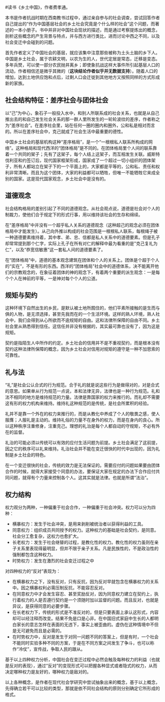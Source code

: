 \#读书《乡土中国》，作者费孝通。

本书是作者抗战时期在西南教书过程中，通过亲自参与的社会调查，尝试回答作者自己提出的“作为中国基层社会的乡土社会究竟是个什么样的社会”这个问题，而著述的一本小册子。书中并非对中国社会现状的描述，而是通过考察提炼出的概念，剖析这些概念的产生背景与特点，并与西方进行类比，进而讨论中西之不同，以及社会变迁中会碰到的问题。

首先作者定义了中国社会的基层，就应该集中注意那些被称为土头土脑的乡下人。中国是乡土社会，属于农耕文明，以农为生的人，世代定居是常态，迁移是变态。多年兵燹，可以使一部分农民抛井离乡；即使象抗战这样大事件所引起基层人口的流动，作者相信还是微乎其微的（**这块结论作者似乎并无数据支持**）。随着人口的增加，达到土地供应饱和点后，过剩人口会迁徙到其他地方又按照同样的方式形成新的家族。

## 社会结构特征：差序社会与团体社会
以“己”为中心，象石子一般投入水中，和别人所联系成的社会关系，也就是从自己推出去的和自己发生社会关系的那一群人里所发生的一轮轮波纹的差序，作者称之为“差序社会”。在差序社会里，站在任何一圈的圈内和圈外，公和私是相对而言的。所以在差序社会中，克己就成了社会生活中最重要的德性。

中国乡土社会的基层机构这种“差序格局”，是一个“一根根私人联系所构成的网络”。这种格局和现代西洋的“团体格局”是不同的。在团体格局里个人间的联系靠着一个共同的架子；先有了这架子，每个人结上这架子，而互相发生关联。威斯特伐利亚和约签订后，现代国家框架形成，国家成了一个超过一切小组织的团体架子，所有人都站立在架子下的一个平面上的，大家都是平等的，公和私、责任和权利非常清晰。而且为这个团体，大家的利益都可以牺牲，但唯一不能牺牲它来成全别的国家。这是现代国家观念，乡土社会中是没有的。

## 道德观念
社会结构格局的差别引起了不同的道德观念。从社会观点说，道德是社会对个人的制裁力，使他们合于规定下的形式行事，用以维持该社会的生存和绵续。

在“差序格局”中并没有一个超乎私人关系的道德观念（这种超己的观念必须在团体格局中才能发生）。从己向外推以构成的社会范围是一根根私人联系，每根绳子被一种道德要素维持着，其中孝、弟、忠、信都是私人关系中的道德要素。但是孔子却常常提到那个仁字，实际上孔子在所有对仁的解释中最为看重的是"克己复礼为仁”，以及“恭宽信敏惠”这一套私人间的道德要素了。

在“团体格局”中，道德的基本观念建筑在团体和个人的关系上。团体是个超于个人的“实在”，不是有形的东西。西洋的“团体格局”社会中的道德体系，决不能离开他们的宗教观念的，在象征着团体的神的观念下，有着两个重要的派生观念：一是每个个人在神前的平等，一是神对每个个人的公道。

## 规矩与契约
这种环境下自然出生的乡民，是默认被土地所囿住的，他们平素所接触的是生而与俱的人物，是无须选择，甚至先我而在的一个生活环境。这样的熟人环境，熟人社会中，我们会得到从心所欲而不逾规矩的自由。这和法律所保障的自由不同。乡土社会里从熟悉得到信任。这信任并非没有根据的，其实最可靠也没有了，因为这是规矩。

契约是指陌生人中所作的约定。乡土社会的信用并不是不重视契约，而是根本没有契约这种法律所保障的概念，因为乡土社会对信用对规矩的遵守是一种不加思索的可靠性。

## 礼与法
“礼”是社会公认合式的行为规范。合于礼的就是说这些行为是做得对的，对是合式的意思。如果单从行为规范一点说，本和法律无异，法律也是一种行为规范。礼和法不相同的地方是维持规范的力量。法律是靠国家的权力来推行的。而礼却不需要这有形的权力机构来维持。维持礼这种规范的是传统，是社会所累积的经验。

礼并不是靠一个外在的权力来推行的，而是从教化中养成了个人的敬畏之感，使人服膺；人服礼是主动的。维持礼俗的力量不在身外的权力，而是在身内的良心。所以这种秩序注重修身，注重克己。理想的礼治是每个人都自动的守规矩，不必有外在的监督。

礼治的可能必须以传统可以有效的应付生活问题为前提。乡土社会满足了这前提，因之它的秩序可以礼来维持。礼治社会并不能在变迁很快的时代中出现的，因为礼制是乡土社会的特色。

在一个变迁很快的社会，传统的效力是无法保证的。需要应付的问题如果要由团体合作的时候，就得大家接受个同意的办法，要保证大家在规定的办法下合作应付共同问题，就得有个力量来控制各个人。这其实就是法律。也就是所谓“法治”。

## 权力结构
权力观分为两种，一种偏重于社会合作，一种偏重于社会冲突。权力可以分为四种：
 - 横暴权力：发生于社会冲突，是用来剥削被统治者以获得利益的工具。
 - 同意权力：组织成员共同授予的权力。这种权力的基础是社会契约，是同意。社会分工愈复杂，这权力也愈扩大。
 - 长老权力：发生于社会继替的过程，是教化性的权力。教化性的权力虽则在亲子关系里表现得最明显，但并不限于亲子关系。凡是民族性的，不是政治性的强制都包含这种权力。
 - 时势权力：发生在激烈的社会变迁过程之中

对四种权力的“反对”表现为：
 - 在横暴权力之下，没有反对，只有反抗，因为反对早就包含在横暴权力的关系中。因之横暴权利必需压制反抗，不能容忍反对。
 - 在同意权力中才会发生容忍、甚至奖励反对，因为同意权力建立在契约上，执行着权力的人是否遵行契约是一个须随时加以监督的问题。而且反对，也就是异议，是获得同意的必要步骤。
 - 在长老权力下，传统的形式是不准反对的，但是只要表面上承认这形式，内容却可以经注释而改变。结果不免是口是心非。在中国旧式家庭中生长的人都明白家长的意志怎样在表面的无违下，事实上被歪曲的。虚伪在这种情境中不但是无可避免而且是必需的。
 - 在时势权力中，反对是发生于对同一问题不同的答案上，但是有时，一个社会不能同时实验多种不同的方案，于是在不同方案之间发生了争斗，也可以称作“冷仗”，宣传战，争取人民的跟从。

基于以上四种权力分析，中国社会在变迁过程中必然会触及每种权力的利益（也就是反对的表现），通过“反对”的变现形式可以把握各种显式或者隐式的权力，从而决定哪种权力是友好的，哪种权力是敌对的。

以上各种概念，是作者在现代社会学研究中尝试抽象出来的概念，基于以上概念，先得确立若干可以比较的类型，那就是依不同社会结构的原则分别确定它所形成的格式。
